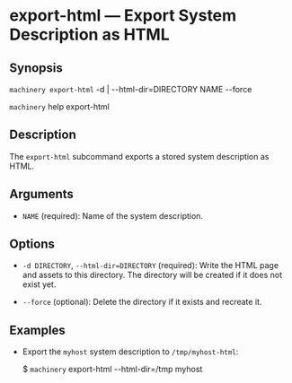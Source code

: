 # export-html — Export System Description as HTML

## Synopsis

`machinery export-html` -d | --html-dir=DIRECTORY NAME
   --force

`machinery` help export-html

## Description

The `export-html` subcommand exports a stored system description as HTML.

## Arguments

  * `NAME` (required):
    Name of the system description.

## Options

  * `-d DIRECTORY`, `--html-dir=DIRECTORY` (required):
    Write the HTML page and assets to this directory. The directory will
    be created if it does not exist yet.

  * `--force` (optional):
    Delete the directory if it exists and recreate it.

## Examples

 * Export the `myhost` system description to `/tmp/myhost-html`:

    $ `machinery` export-html --html-dir=/tmp myhost
